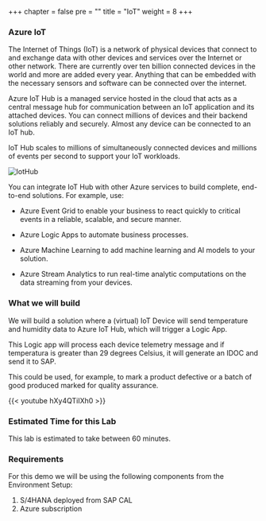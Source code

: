 +++
chapter = false
pre = "<b></b>"
title = "IoT"
weight = 8
+++

### Azure IoT

The Internet of Things (IoT) is a network of physical devices that connect to and exchange data with other devices and services over the Internet or other network. There are currently over ten billion connected devices in the world and more are added every year. Anything that can be embedded with the necessary sensors and software can be connected over the internet.

Azure IoT Hub is a managed service hosted in the cloud that acts as a central message hub for communication between an IoT application and its attached devices. You can connect millions of devices and their backend solutions reliably and securely. Almost any device can be connected to an IoT hub.

IoT Hub scales to millions of simultaneously connected devices and millions of events per second to support your IoT workloads. 

![IotHub](/images/iot-sample.png)

You can integrate IoT Hub with other Azure services to build complete, end-to-end solutions. For example, use:

- Azure Event Grid to enable your business to react quickly to critical events in a reliable, scalable, and secure manner.

- Azure Logic Apps to automate business processes.

- Azure Machine Learning to add machine learning and AI models to your solution.

- Azure Stream Analytics to run real-time analytic computations on the data streaming from your devices.

### What we will build

We will build a solution where a (virtual) IoT Device will send temperature and humidity data to Azure IoT Hub, which will trigger a Logic App. 

This Logic app will process each device telemetry message and if temperatura is greater than 29 degrees Celsius, it will generate an IDOC and send it to SAP. 

This could be used, for example, to mark a product defective or a batch of good produced marked for quality assurance. 

{{< youtube hXy4QTiIXh0 >}}

### Estimated Time for this Lab

This lab is estimated to take between 60 minutes.

### Requirements

For this demo we will be using the following components from the Environment Setup: 

1. S/4HANA deployed from SAP CAL
2. Azure subscription